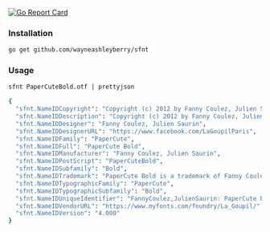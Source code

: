 [![Go Report Card](https://goreportcard.com/badge/github.com/wayneashleyberry/sfnt)](https://goreportcard.com/report/github.com/wayneashleyberry/sfnt)

### Installation

```sh
go get github.com/wayneashleyberry/sfnt
```

### Usage

```sh
sfnt PaperCuteBold.otf | prettyjson
```

```sh
{
  "sfnt.NameIDCopyright": "Copyright (c) 2012 by Fanny Coulez, Julien Saurin. All rights reserved.",
  "sfnt.NameIDDescription": "Copyright (c) 2012 by Fanny Coulez, Julien Saurin. All rights reserved.",
  "sfnt.NameIDDesigner": "Fanny Coulez, Julien Saurin",
  "sfnt.NameIDDesignerURL": "https://www.facebook.com/LaGoupilParis",
  "sfnt.NameIDFamily": "PaperCute",
  "sfnt.NameIDFull": "PaperCute Bold",
  "sfnt.NameIDManufacturer": "Fanny Coulez, Julien Saurin",
  "sfnt.NameIDPostScript": "PaperCuteBold",
  "sfnt.NameIDSubfamily": "Bold",
  "sfnt.NameIDTrademark": "PaperCute Bold is a trademark of Fanny Coulez, Julien Saurin.",
  "sfnt.NameIDTypographicFamily": "PaperCute",
  "sfnt.NameIDTypographicSubfamily": "Bold",
  "sfnt.NameIDUniqueIdentifier": "FannyCoulez,JulienSaurin: PaperCute Bold: 2012",
  "sfnt.NameIDVendorURL": "https://www.myfonts.com/foundry/La_Goupil/",
  "sfnt.NameIDVersion": "4.000"
}
```
